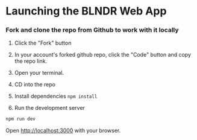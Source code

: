 # Launching the BLNDR Web App

### Fork and clone the repo from Github to work with it locally

1. Click the "Fork" button

2. In your account's forked github repo, click the "Code" button and copy the repo link.

3. Open your terminal.

4. CD into the repo 

5. Install dependencies `npm install`

6. Run the development server

```bash
npm run dev
```

Open [http://localhost:3000](http://localhost:3000) with your browser.
